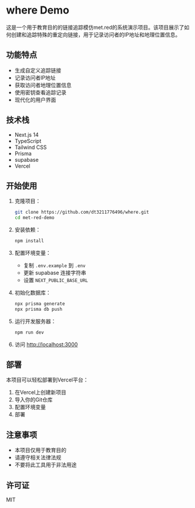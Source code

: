 # where Demo

这是一个用于教育目的的链接追踪模仿met.red的系统演示项目。该项目展示了如何创建和追踪特殊的重定向链接，用于记录访问者的IP地址和地理位置信息。

## 功能特点

- 生成自定义追踪链接
- 记录访问者IP地址
- 获取访问者地理位置信息
- 使用密钥查看追踪记录
- 现代化的用户界面

## 技术栈

- Next.js 14
- TypeScript
- Tailwind CSS
- Prisma
- supabase
- Vercel

## 开始使用

1. 克隆项目：
   ```bash
   git clone https://github.com/dt3211776496/where.git
   cd met-red-demo
   ```

2. 安装依赖：
   ```bash
   npm install
   ```

3. 配置环境变量：
   - 复制 `.env.example` 到 `.env`
   - 更新 supabase 连接字符串
   - 设置 `NEXT_PUBLIC_BASE_URL`

4. 初始化数据库：
   ```bash
   npx prisma generate
   npx prisma db push
   ```

5. 运行开发服务器：
   ```bash
   npm run dev
   ```

6. 访问 [http://localhost:3000](http://localhost:3000)

## 部署

本项目可以轻松部署到Vercel平台：

1. 在Vercel上创建新项目
2. 导入你的Git仓库
3. 配置环境变量
4. 部署

## 注意事项

- 本项目仅用于教育目的
- 请遵守相关法律法规
- 不要将此工具用于非法用途

## 许可证

MIT 